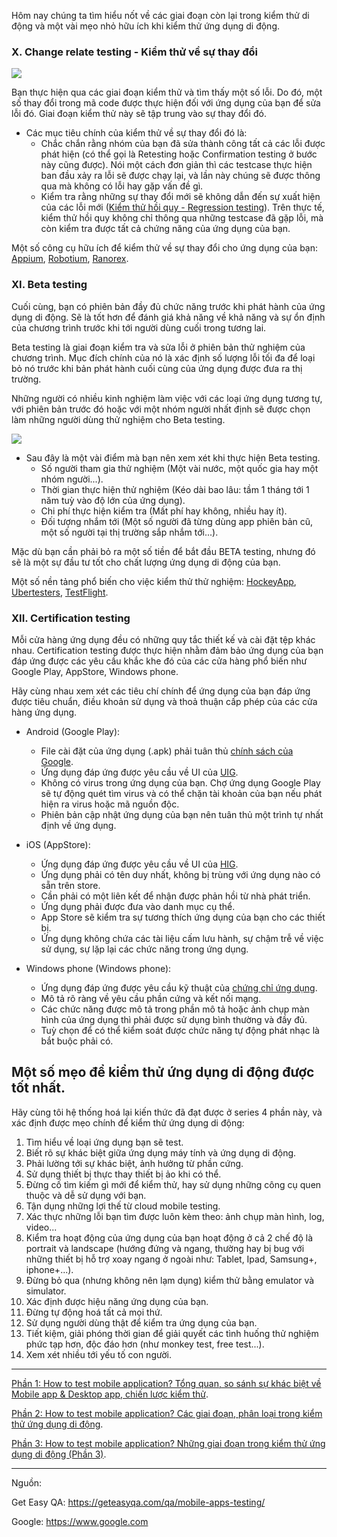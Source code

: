 Hôm nay chúng ta tìm hiểu nốt về các giai đoạn còn lại trong kiểm thử di động và một vài mẹo nhỏ hữu ích khi kiểm thử ứng dụng di động.

### X. Change relate testing - Kiểm thử về sự thay đổi

![](https://images.viblo.asia/32f931ac-4f57-4270-b600-a50e2423457e.png)

Bạn thực hiện qua các giai đoạn kiểm thử và tìm thấy một số lỗi. Do đó, một số thay đổi trong mã code được thực hiện đối với ứng dụng của bạn để sửa lỗi đó. Giai đoạn kiểm thử này sẽ tập trung vào sự thay đổi đó.

* Các mục tiêu chính của kiểm thử về sự thay đổi đó là:
    * Chắc chắn rằng nhóm của bạn đã sửa thành công tất cả các lỗi được phát hiện (có thể gọi là Retesting hoặc Confirmation testing ở bước này cũng được). Nói một cách đơn giản thì các testcase thực hiện ban đầu xảy ra lỗi sẽ được chạy lại, và lần này chúng sẽ được thông qua mà không có lỗi hay gặp vấn đề gì.
    * Kiểm tra rằng những sự thay đổi mới sẽ không dẫn đến sự xuất hiện của các lỗi mới ([Kiểm thử hồi quy - Regression testing](https://viblo.asia/p/the-nao-la-kiem-tra-lai-retesting-va-kiem-thu-hoi-quy-regression-testing-eW65GxxxKDO)). Trên thực tế, kiểm thử hồi quy không chỉ thông qua những testcase đã gặp lỗi, mà còn kiểm tra được tất cả chứng năng của ứng dụng của bạn.

Một số công cụ hữu ích để kiểm thử về sự thay đổi cho ứng dụng của bạn: [Appium](http://appium.io/), [Robotium](https://github.com/RobotiumTech/robotium), [Ranorex](http://www.ranorex.com/).

### XI. Beta testing

Cuối cùng, bạn có phiên bản đầy đủ chức năng trước khi phát hành của ứng dụng di động. Sẽ là tốt hơn để đánh giá khả năng về khả năng và sự ổn định của chương trình trước khi tới người dùng cuối trong tương lai.

Beta testing là giai đoạn kiểm tra và sửa lỗi ở phiên bản thử nghiệm của chương trình. Mục đích chính của nó là xác định số lượng lỗi tối đa để loại bỏ nó trước khi bản phát hành cuối cùng của ứng dụng được đưa ra thị trường.

Những người có nhiều kinh nghiệm làm việc với các loại ứng dụng tương tự, với phiên bản trước đó hoặc với một nhóm người nhất định sẽ được chọn làm những người dùng thử nghiệm cho Beta testing.

![](https://images.viblo.asia/9044d0b6-32c6-44ef-a3be-37512520fafe.jpeg)

* Sau đây là một vài điểm mà bạn nên xem xét khi thực hiện Beta testing.
    * Số người tham gia thử nghiệm (Một vài nước, một quốc gia hay một nhóm người...).
    * Thời gian thực hiện thử nghiệm (Kéo dài bao lâu: tầm 1 tháng tới 1 năm tuỳ vào độ lớn của ứng dụng).
    * Chi phí thực hiện kiểm tra (Mất phí hay không, nhiều hay ít).
    * Đối tượng nhắm tới (Một số người đã từng dùng app phiên bản cũ, một số người tại thị trường sắp nhắm tới...).

Mặc dù bạn cần phải bỏ ra một số tiền để bắt đầu BETA testing, nhưng đó sẽ là một sự đầu tư tốt cho chất lượng ứng dụng di động của bạn.

Một số nền tảng phổ biến cho việc kiểm thử thử nghiệm:  [HockeyApp](https://hockeyapp.net/#s), [Ubertesters](https://ubertesters.com/), [TestFlight](https://developer.apple.com/testflight/).

### XII. Certification testing



Mỗi cửa hàng ứng dụng đều có những quy tắc thiết kế và cài đặt tệp khác nhau. Certification testing được thực hiện nhằm đảm bảo ứng dụng của bạn đáp ứng được các yêu cầu khắc khe đó của các cửa hàng phổ biến như Google Play, AppStore, Windows phone.

Hãy cùng nhau xem xét các tiêu chí chính để ứng dụng của bạn đáp ứng được tiêu chuẩn, điều khoản sử dụng và thoả thuận cấp phép của các cửa hàng ứng dụng.

* Android (Google Play):
    * File cài đặt của ứng dụng (.apk) phải tuân thủ [chính sách của Google](https://play.google.com/intl/us/about/developer-content-policy/#!?modal_active=none).
    * Ứng dụng đáp ứng được yêu cầu về UI của [UIG](https://developer.android.com/guide/practices/ui_guidelines/index.html).
    * Không có virus trong ứng dụng của bạn. Chợ ứng dụng Google Play sẽ tự động quét tìm virus và có thể chặn tài khoản của bạn nếu phát hiện ra virus hoặc mã nguồn độc.
    * Phiên bản cập nhật ứng dụng của bạn nên tuân thủ một trình tự nhất định về ứng dụng.

* iOS (AppStore):
    * Ứng dụng đáp ứng được yêu cầu về UI của [HIG](https://developer.apple.com/design/human-interface-guidelines/ios/overview/themes/).
    * Ứng dụng phải có tên duy nhất, không bị trùng với ứng dụng nào có sẵn trên store.
    * Cần phải có một liên kết để nhận được phản hồi từ nhà phát triển.
    * Ứng dụng phải được đưa vào danh mục cụ thể.
    * App Store sẽ kiểm tra sự tương thích ứng dụng của bạn cho các thiết bị.
    * Ứng dụng không chứa các tài liệu cấm lưu hành, sự chậm trễ về việc sử dụng, sự lặp lại các chức năng trong ứng dụng.

* Windows phone (Windows phone):
    * Ứng dụng đáp ứng được yêu cầu kỹ thuật của [chứng chỉ ứng dụng](http://msdn.microsoft.com/en-us/library/windowsphone/develop/hh184843(v=vs.105).aspx).
    * Mô tả rõ ràng về yêu cầu phần cứng và kết nối mạng.
    * Các chức năng được mô tả trong phần mô tả hoặc ảnh chụp màn hình của ứng dụng thì phải được sử dụng bình thường và đầy đủ.
    * Tuỳ chọn để có thể kiểm soát được chức năng tự động phát nhạc là bắt buộc phải có.

## Một số mẹo để kiểm thử ứng dụng di động được tốt nhất.

Hãy cùng tôi hệ thống hoá lại kiến thức đã đạt được ở series 4 phần này, và xác định được mẹo chính để kiểm thử ứng dụng di động:

1. Tìm hiểu về loại ứng dụng bạn sẽ test.
2. Biết rõ sự khác biệt giữa ứng dụng máy tính và ứng dụng di động.
3. Phải lường tới sự khác biệt, ảnh hưởng từ phần cứng.
4. Sử dụng thiết bị thực thay thiết bị ảo khi có thể.
5. Đừng cố tìm kiếm gì mới để kiểm thử, hay sử dụng những công cụ quen thuộc và dễ sử dụng với bạn.
6. Tận dụng những lợi thế từ cloud mobile testing.
7. Xác thực những lỗi bạn tìm được luôn kèm theo: ảnh chụp màn hình, log, video...
8. Kiểm tra hoạt động của ứng dụng của bạn hoạt động ở cả 2 chế độ là portrait và landscape (hướng đứng và ngang, thường hay bị bug với những thiết bị hỗ trợ xoay ngang ở ngoài như: Tablet, Ipad, Samsung+, iphone+...).
9. Đừng bỏ qua (nhưng không nên lạm dụng) kiểm thử bằng emulator và simulator.
10. Xác định được hiệu năng ứng dụng của bạn.
11. Đừng tự động hoá tất cả mọi thứ.
12. Sử dụng người dùng thật để kiểm tra ứng dụng của bạn.
13. Tiết kiệm, giải phóng thời gian để giải quyết các tình huống thử nghiệm phức tạp hơn, độc đáo hơn (như monkey test, free test...).
14. Xem xét nhiều tới yếu tố con người.

---
[Phần 1: How to test mobile application? Tổng quan, so sánh sự khác biệt về Mobile app & Desktop app, chiến lược kiểm thử](https://viblo.asia/p/how-to-test-mobile-application-tong-quan-so-sanh-su-khac-biet-ve-mobile-app-desktop-app-chien-luoc-kiem-thu-phan-1-eW65GP66KDO).


[Phần 2: How to test mobile application? Các giai đoạn, phân loại trong kiểm thử ứng dụng di động](https://viblo.asia/p/how-to-test-mobile-application-cac-giai-doan-phan-loai-trong-kiem-thu-ung-dung-di-dong-phan-2-gDVK29Wr5Lj).

[Phần 3: How to test mobile application? Những giai đoạn trong kiểm thử ứng dụng di động (Phần 3)](https://viblo.asia/p/how-to-test-mobile-application-nhung-giai-doan-trong-kiem-thu-ung-dung-di-dong-phan-3-RnB5pBWbZPG).

---


Nguồn:

Get Easy QA: https://geteasyqa.com/qa/mobile-apps-testing/

Google: https://www.google.com